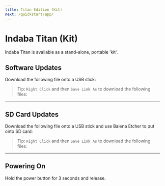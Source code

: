 ```yaml
---
title: Titan Edition (Kit)
next: /quickstart/app/
---
```


<ReadTime />

# Indaba Titan (Kit)

<Leader>

Indaba Titan is available as a stand-alone, portable 'kit'.

</Leader>

## Software Updates

Download the following file onto a USB stick:

> Tip: `Right Click` and then `Save Link As` to download the following files:

<!-- - [images.tar](http://download.indaba.dev/images.tar) -->

<TitanVersion version="indaba-update.version" file="indaba-update.tar" />

---

## SD Card Updates

Download the following file onto a USB stick and use Balena Etcher to put onto SD card:

> Tip: `Right Click` and then `Save Link As` to download the following files:

<!-- - [images.tar](http://download.indaba.dev/images.tar) -->

<TitanVersion version="indaba-rpi.version" file="indaba-rpi.zip" />

---

## Powering On

Hold the power button for 3 seconds and release.
